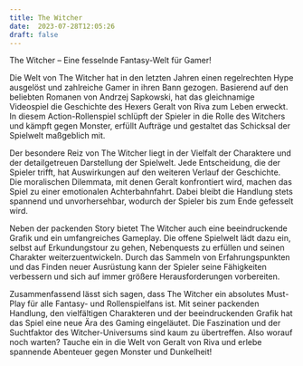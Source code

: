 ```yaml
---
title: The Witcher
date:  2023-07-28T12:05:26
draft: false
---
```


The Witcher – Eine fesselnde Fantasy-Welt für Gamer!

Die Welt von The Witcher hat in den letzten Jahren einen regelrechten Hype ausgelöst und zahlreiche Gamer in ihren Bann gezogen. Basierend auf den beliebten Romanen von Andrzej Sapkowski, hat das gleichnamige Videospiel die Geschichte des Hexers Geralt von Riva zum Leben erweckt. In diesem Action-Rollenspiel schlüpft der Spieler in die Rolle des Witchers und kämpft gegen Monster, erfüllt Aufträge und gestaltet das Schicksal der Spielwelt maßgeblich mit.

Der besondere Reiz von The Witcher liegt in der Vielfalt der Charaktere und der detailgetreuen Darstellung der Spielwelt. Jede Entscheidung, die der Spieler trifft, hat Auswirkungen auf den weiteren Verlauf der Geschichte. Die moralischen Dilemmata, mit denen Geralt konfrontiert wird, machen das Spiel zu einer emotionalen Achterbahnfahrt. Dabei bleibt die Handlung stets spannend und unvorhersehbar, wodurch der Spieler bis zum Ende gefesselt wird.

Neben der packenden Story bietet The Witcher auch eine beeindruckende Grafik und ein umfangreiches Gameplay. Die offene Spielwelt lädt dazu ein, selbst auf Erkundungstour zu gehen, Nebenquests zu erfüllen und seinen Charakter weiterzuentwickeln. Durch das Sammeln von Erfahrungspunkten und das Finden neuer Ausrüstung kann der Spieler seine Fähigkeiten verbessern und sich auf immer größere Herausforderungen vorbereiten.

Zusammenfassend lässt sich sagen, dass The Witcher ein absolutes Must-Play für alle Fantasy- und Rollenspielfans ist. Mit seiner packenden Handlung, den vielfältigen Charakteren und der beeindruckenden Grafik hat das Spiel eine neue Ära des Gaming eingeläutet. Die Faszination und der Suchtfaktor des Witcher-Universums sind kaum zu übertreffen. Also worauf noch warten? Tauche ein in die Welt von Geralt von Riva und erlebe spannende Abenteuer gegen Monster und Dunkelheit!